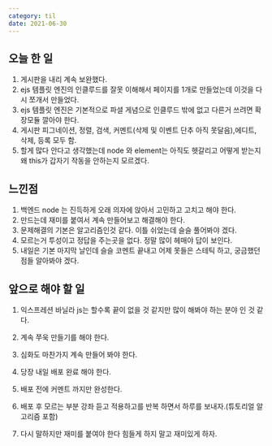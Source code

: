 ```yaml
---
category: til
date: 2021-06-30
---
```


## 오늘 한 일

1. 게시판을 내리 계속 보완했다.
2. ejs 템플릿 엔진의 인클루드를 잘못 이해해서 페이지를 1개로 만들었는데 이것을 다시 쪼개서 만들었다.
3. ejs 템플릿 엔진은 기본적으로 파셜 게념으로 인클루드 밖에 없고 다른거 쓰려면 확장모듈 깔아야 한다.
4. 게시판 피그네이션, 정렬, 검색, 커멘트(삭제 및 이벤트 단추 아직 못달음),에디트, 삭제, 등록 모두 함.
5. 할게 많다 안다고 생각했는데 node 와 element는 아직도 헷갈리고 어떻게 받는지 왜 this가 갑자기 작동을 안하는지 모르겠다.

## 느낀점

1. 백엔드 node 는 진득하게 오래 의자에 앉아서 고민하고 고치고 해야 한다.
2. 만드는데 재미를 붙여서 계속 만들어보고 해결해야 한다.
3. 문제해결의 기본은 알고리즘인것 같다. 이틀 쉬었는데 슬슬 풀어봐야 겠다.
4. 모르는거 투성이고 정답을 주는곳을 없다. 정말 많이 헤매야 답이 보인다.
5. 내일은 기본 마지막 날인데 슬슬 코멘트 끝내고 어제 못들은 스테틱 하고, 궁금했던 점들 알아봐야 겠다.

## 앞으로 해야 할 일

1. 익스프레션 바닐라 js는 할수록 끝이 없을 것 같지만 많이 해봐야 하는 분야 인 것 같다.
2. 계속 쭈욱 만들기를 해야 한다.
3. 심화도 마찬가지 계속 만들어 봐야 한다.

4. 당장 내일 배포 완료 해야 한다.
5. 배포 전에 커멘트 까지만 완성한다.
6. 배포 후 모르는 부분 강좌 듣고 적용하고를 반복 하면서 하루를 보내자.(튜토리얼 알고리즘 포함)
7. 다시 말하지만 재미를 붙여야 한다 힘들게 하지 말고 재미있게 하자.
